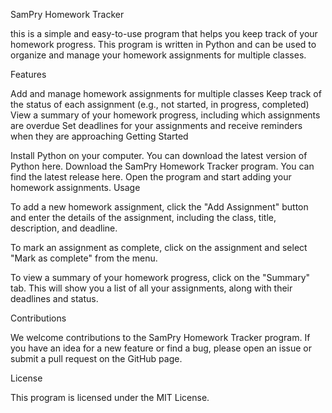 SamPry Homework Tracker

this is a simple and easy-to-use program that helps you keep track of your homework progress. This program is written in Python and can be used to organize and manage your homework assignments for multiple classes.

Features

Add and manage homework assignments for multiple classes
Keep track of the status of each assignment (e.g., not started, in progress, completed)
View a summary of your homework progress, including which assignments are overdue
Set deadlines for your assignments and receive reminders when they are approaching
Getting Started

Install Python on your computer. You can download the latest version of Python here.
Download the SamPry Homework Tracker program. You can find the latest release here.
Open the program and start adding your homework assignments.
Usage

To add a new homework assignment, click the "Add Assignment" button and enter the details of the assignment, including the class, title, description, and deadline.

To mark an assignment as complete, click on the assignment and select "Mark as complete" from the menu.

To view a summary of your homework progress, click on the "Summary" tab. This will show you a list of all your assignments, along with their deadlines and status.

Contributions

We welcome contributions to the SamPry Homework Tracker program. If you have an idea for a new feature or find a bug, please open an issue or submit a pull request on the GitHub page.

License

This program is licensed under the MIT License.
